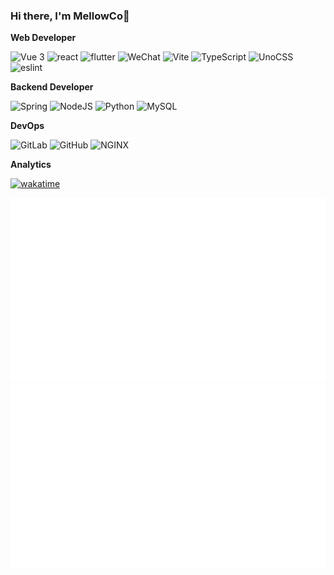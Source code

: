 ### Hi there, I'm  MellowCo👋

**Web Developer**

<p>
    <img alt="Vue 3" src="https://img.shields.io/badge/-Vue-5BA17F?style=flat-square&logo=vue.js&logoColor=white" />
    <img alt="react" src="https://img.shields.io/badge/-react-blue?style=flat-square&logo=react&logoColor=61DAFB" />
    <img alt="flutter" src="https://img.shields.io/badge/-flutter-02569B?style=flat-square&logo=flutter&logoColor=white" />
    <img alt="WeChat" src="https://img.shields.io/badge/-Applet-07C160?style=flat-square&logo=WeChat&logoColor=white" />
    <img alt="Vite" src="https://img.shields.io/badge/-Vite-646CFF?style=flat-square&logo=vite&logoColor=white" />
    <img alt="TypeScript"
    src="https://img.shields.io/badge/-TypeScript-007ACC?style=flat-square&logo=typescript&logoColor=white" />
    <img alt="UnoCSS"
    src="https://img.shields.io/badge/-UnoCSS-4d4d4d?style=flat-square&logo=unocss&logoColor=white" />
    <img alt="eslint" src="https://img.shields.io/badge/-eslint-4b31c2?style=flat-square&logo=eslint&logoColor=white" />
</p>

**Backend Developer**

<p>
  <img alt="Spring" src="https://img.shields.io/badge/-Spring-6DB33F?style=flat-square&logo=Spring&logoColor=white" />
  <img alt="NodeJS" src="https://img.shields.io/badge/-NodeJS-43853d?style=flat-square&logo=Node.js&logoColor=white" />
  <img alt="Python" src="https://img.shields.io/badge/-Python-3776AB?style=flat-square&logo=Python&logoColor=white" />
  <img alt="MySQL" src="https://img.shields.io/badge/-MySQL-00758f?style=flat-square&logo=mysql&logoColor=white" />
</p>

**DevOps**

<p>
  <img alt="GitLab" src="https://img.shields.io/badge/-GitLab-FC6D26?style=flat-square&logo=GitLab&logoColor=white" />
  <img alt="GitHub" src="https://img.shields.io/badge/-GitHub-181717?style=flat-square&logo=GitHub&logoColor=white" />
  <img alt="NGINX" src="https://img.shields.io/badge/-NGINX-009639?style=flat-square&logo=NGINX&logoColor=white" />
</p>

**Analytics**
<!-- ![visitors](https://visitor-badge.glitch.me/badge?page_id=MellowCo.readme&left_text=MyPageVisitors)  -->
[![wakatime](https://wakatime.com/badge/user/1947089f-810c-43f9-92f2-1f9cfad0e19c.svg)](https://wakatime.com/@1947089f-810c-43f9-92f2-1f9cfad0e19c)

![](https://raw.githubusercontent.com/MellowCo/github-stats-transparent/output/generated/overview.svg)
![](https://raw.githubusercontent.com/MellowCo/github-stats-transparent/output/generated/languages.svg)




